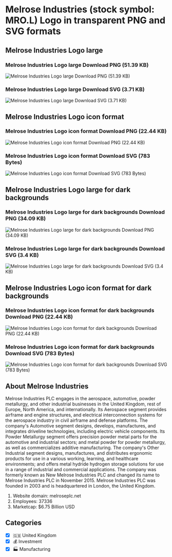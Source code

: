 # Melrose Industries (stock symbol: MRO.L) Logo in transparent PNG and SVG formats

## Melrose Industries Logo large

### Melrose Industries Logo large Download PNG (51.39 KB)

![Melrose Industries Logo large Download PNG (51.39 KB)](/img/orig/MRO.L_BIG-8ccd4ac0.png)

### Melrose Industries Logo large Download SVG (3.71 KB)

![Melrose Industries Logo large Download SVG (3.71 KB)](/img/orig/MRO.L_BIG-019cedca.svg)

## Melrose Industries Logo icon format

### Melrose Industries Logo icon format Download PNG (22.44 KB)

![Melrose Industries Logo icon format Download PNG (22.44 KB)](/img/orig/MRO.L-45a1341e.png)

### Melrose Industries Logo icon format Download SVG (783 Bytes)

![Melrose Industries Logo icon format Download SVG (783 Bytes)](/img/orig/MRO.L-6b490657.svg)

## Melrose Industries Logo large for dark backgrounds

### Melrose Industries Logo large for dark backgrounds Download PNG (34.09 KB)

![Melrose Industries Logo large for dark backgrounds Download PNG (34.09 KB)](/img/orig/MRO.L_BIG.D-6509eb97.png)

### Melrose Industries Logo large for dark backgrounds Download SVG (3.4 KB)

![Melrose Industries Logo large for dark backgrounds Download SVG (3.4 KB)](/img/orig/MRO.L_BIG.D-95638554.svg)

## Melrose Industries Logo icon format for dark backgrounds

### Melrose Industries Logo icon format for dark backgrounds Download PNG (22.44 KB)

![Melrose Industries Logo icon format for dark backgrounds Download PNG (22.44 KB)](/img/orig/MRO.L.D-3558708d.png)

### Melrose Industries Logo icon format for dark backgrounds Download SVG (783 Bytes)

![Melrose Industries Logo icon format for dark backgrounds Download SVG (783 Bytes)](/img/orig/MRO.L.D-f64730e5.svg)

## About Melrose Industries

Melrose Industries PLC engages in the aerospace, automotive, powder metallurgy, and other industrial businesses in the United Kingdom, rest of Europe, North America, and internationally. Its Aerospace segment provides airframe and engine structures, and electrical interconnection systems for the aerospace industry in civil airframe and defense platforms. The company's Automotive segment designs, develops, manufactures, and integrates driveline technologies, including electric vehicle components. Its Powder Metallurgy segment offers precision powder metal parts for the automotive and industrial sectors; and metal powder for powder metallurgy, as well as commercializes additive manufacturing. The company's Other Industrial segment designs, manufactures, and distributes ergonomic products for use in a various working, learning, and healthcare environments; and offers metal hydride hydrogen storage solutions for use in a range of industrial and commercial applications. The company was formerly known as New Melrose Industries PLC and changed its name to Melrose Industries PLC in November 2015. Melrose Industries PLC was founded in 2003 and is headquartered in London, the United Kingdom.

1. Website domain: melroseplc.net
2. Employees: 37336
3. Marketcap: $6.75 Billion USD


## Categories
- [x] 🇬🇧 United Kingdom
- [x] 💰 Investment
- [x] 🏭 Manufacturing
